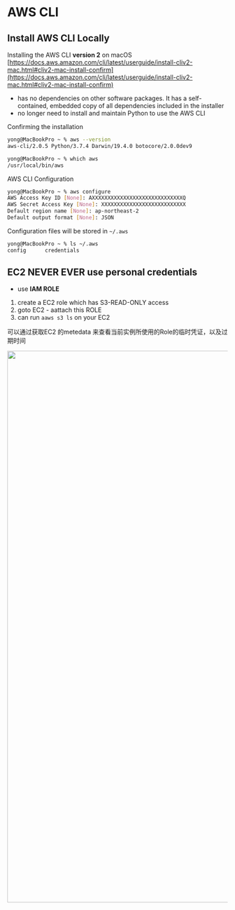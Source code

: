
# AWS CLI

## Install AWS CLI Locally
Installing the AWS CLI **version 2** on macOS  [https://docs.aws.amazon.com/cli/latest/userguide/install-cliv2-mac.html#cliv2-mac-install-confirm](https://docs.aws.amazon.com/cli/latest/userguide/install-cliv2-mac.html#cliv2-mac-install-confirm)

- has no dependencies on other software packages. It has a self-contained, embedded copy of all dependencies included in the installer
- no longer need to install and maintain Python to use the AWS CLI


Confirming the installation

```bash
yong@MacBookPro ~ % aws --version
aws-cli/2.0.5 Python/3.7.4 Darwin/19.4.0 botocore/2.0.0dev9

yong@MacBookPro ~ % which aws
/usr/local/bin/aws
```

AWS CLI Configuration
```bash
yong@MacBookPro ~ % aws configure
AWS Access Key ID [None]: AXXXXXXXXXXXXXXXXXXXXXXXXXXXXXQ
AWS Secret Access Key [None]: XXXXXXXXXXXXXXXXXXXXXXXXXXX
Default region name [None]: ap-northeast-2
Default output format [None]: JSON
```

Configuration files will be stored in `~/.aws`
```bash
yong@MacBookPro ~ % ls ~/.aws
config		credentials
```

##  EC2 NEVER EVER use personal credentials
- use **IAM ROLE**

1. create a EC2 role which has S3-READ-ONLY access
2. goto EC2 - aattach this ROLE
3. can run `aaws s3 ls` on your EC2


可以通过获取EC2 的metedata 来查看当前实例所使用的Role的临时凭证，以及过期时间


<img width="1259" src="https://user-images.githubusercontent.com/26485327/77979101-4f0e8000-7336-11ea-8526-03f4ad2abe1f.png">


